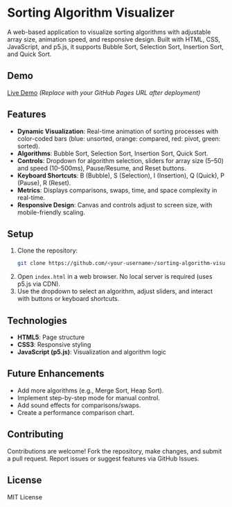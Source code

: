 # Sorting Algorithm Visualizer

A web-based application to visualize sorting algorithms with adjustable array size, animation speed, and responsive design. Built with HTML, CSS, JavaScript, and p5.js, it supports Bubble Sort, Selection Sort, Insertion Sort, and Quick Sort.

## Demo
[Live Demo](https://<your-username>.github.io/sorting-algorithm-visualizer) *(Replace with your GitHub Pages URL after deployment)*

## Features
- **Dynamic Visualization**: Real-time animation of sorting processes with color-coded bars (blue: unsorted, orange: compared, red: pivot, green: sorted).
- **Algorithms**: Bubble Sort, Selection Sort, Insertion Sort, Quick Sort.
- **Controls**: Dropdown for algorithm selection, sliders for array size (5–50) and speed (10–500ms), Pause/Resume, and Reset buttons.
- **Keyboard Shortcuts**: B (Bubble), S (Selection), I (Insertion), Q (Quick), P (Pause), R (Reset).
- **Metrics**: Displays comparisons, swaps, time, and space complexity in real-time.
- **Responsive Design**: Canvas and controls adjust to screen size, with mobile-friendly scaling.

## Setup
1. Clone the repository:
   ```bash
   git clone https://github.com/<your-username>/sorting-algorithm-visualizer.git
   ```
2. Open `index.html` in a web browser. No local server is required (uses p5.js via CDN).
3. Use the dropdown to select an algorithm, adjust sliders, and interact with buttons or keyboard shortcuts.

## Technologies
- **HTML5**: Page structure
- **CSS3**: Responsive styling
- **JavaScript (p5.js)**: Visualization and algorithm logic

## Future Enhancements
- Add more algorithms (e.g., Merge Sort, Heap Sort).
- Implement step-by-step mode for manual control.
- Add sound effects for comparisons/swaps.
- Create a performance comparison chart.

## Contributing
Contributions are welcome! Fork the repository, make changes, and submit a pull request. Report issues or suggest features via GitHub Issues.

## License
MIT License